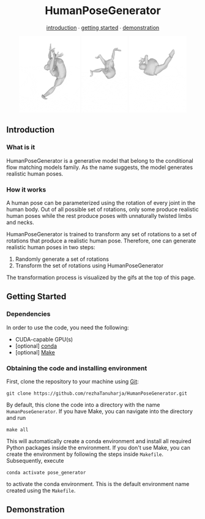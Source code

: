 <div id="header" align="center">
    <h1>HumanPoseGenerator</h1>
    <!-- <p>Generate realistic human poses using manifold-aware conditional flow matching.</p> -->
    <p>
        <a href="#introduction">introduction</a>
        ∙
        <a href="#installation">getting started</a>
        ∙
        <a href="#demo">demonstration</a>
    </p>
    <img src="assets/prior_1.gif" height="200" width="160" alt="Description of image">
    <img src="assets/prior_2.gif" height="200" width="120" alt="Description of image">
    <img src="assets/prior_3.gif" height="200" width="150" alt="Description of image">
</div>
<div id="introduction" align="left">
    <h2>Introduction</h2>
    <h3>What is it</h3>
    <p>
        HumanPoseGenerator is a generative model that belong to the conditional flow matching models family.
        As the name suggests, the model generates realistic human poses.
    </p>
    <h3>How it works</h3>
    <p>
        A human pose can be parameterized using the rotation of every joint in the human body.
        Out of all possible set of rotations, only some produce realistic human poses while the rest produce poses with unnaturally twisted limbs and necks.
    </p>
    <p>
        HumanPoseGenerator is trained to transform any set of rotations to a set of rotations that produce a realistic human pose.
        Therefore, one can generate realistic human poses in two steps:
    </p>
    <ol>
        <li>Randomly generate a set of rotations</li>
        <li>Transform the set of rotations using HumanPoseGenerator</li>
    </ol>
    <p>
        The transformation process is visualized by the gifs at the top of this page.
    </p>
</div>
<div id="installation" align="left">
    <h2>Getting Started</h2>
    <h3>Dependencies</h3>
    <p>
        In order to use the code, you need the following:
    </p>
    <ul>
        <li>CUDA-capable GPU(s)</li>
        <li>[optional] <a href="https://anaconda.org/anaconda/conda">conda</a></li>
        <li>[optional] <a href="https://www.gnu.org/software/make/">Make</a></li>
    </ul>
    <h3>Obtaining the code and installing environment</h3>
    <p>
        First, clone the repository to your machine using <a href="https://git-scm.com">Git</a>:
    </p>
    <pre><code class="language-bash"><!--
    -->git clone https://github.com/rezhaTanuharja/HumanPoseGenerator.git<!--
    --></code></pre>
    <p>
        By default, this clone the code into a directory with the name <code>HumanPoseGenerator</code>.
        If you have Make, you can navigate into the directory and run
    </p>
    <pre><code class="language-bash"><!--
    -->make all<!--
    --></code></pre>
    <p>
        This will automatically create a conda environment and install all required Python packages inside the environment.
        If you don't use Make, you can create the environment by following the steps inside <code>Makefile</code>.
        Subsequently, execute
    </p>
    <pre><code class="language-bash"><!--
    -->conda activate pose_generator<!--
    --></code></pre>
    <p>
        to activate the conda environment.
        This is the default environment name created using the <code>Makefile</code>.
    </p>
</div>
<div id="demo" align="left">
    <h2>Demonstration</h2>
</div>

<!---->
<!-- # HumanPoseGenerator -->
<!---->
<!-- Generate realistic human poses using manifold-aware conditional flow matching. -->
<!---->
<!-- ![something](assets/prior_generation.gif) -->
<!---->
<!-- ## Background -->
<!---->
<!-- Conditional Flow Matching is a promising alternative to diffusion models for image generation, offering fast sampling and stable training. -->
<!-- While sample fidelity is still a challenge in image generation domain, such requirement is more relaxed in the domain of human pose generation. -->
<!-- Therefore, this project attempts to use conditional flow matching for human pose generation, aiming to accelerate the sampling process such that the generated human pose can be used by real-time downstream processes, e.g., human-robot interaction, autonomous driving, etc.. -->
<!---->
<!-- ## How to Use -->
